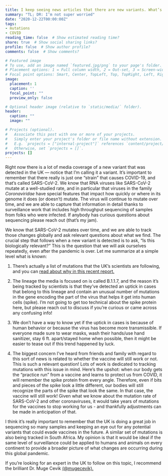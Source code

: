 ```yaml
---
title: I keep seeing news articles that there are new variants. What’s the deal?
summary: "TL; DR: I’m not super worried"
date: "2020-12-22T00:00:00Z"
tags:
- mutations
- COVID
reading_time: false  # Show estimated reading time?
share: true  # Show social sharing links?
profile: false  # Show author profile?
comments: false  # Show comments?

# Featured image
# To use, add an image named `featured.jpg/png` to your page's folder.
# Placement options: 1 = Full column width, 2 = Out-set, 3 = Screen-width
# Focal point options: Smart, Center, TopLeft, Top, TopRight, Left, Right, BottomLeft, Bottom, BottomRight
image:
  placement: 1
  caption: ''
  focal_point: ""
  preview_only: false

# Optional header image (relative to `static/media/` folder).
header:
  caption: ""
  image: ""

# Projects (optional).
#   Associate this post with one or more of your projects.
#   Simply enter your project's folder or file name without extension.
#   E.g. `projects = ["internal-project"]` references `content/project/deep-learning/index.md`.
#   Otherwise, set `projects = []`.
projects: []
---
```

Right now there is a lot of media coverage of a new variant that was detected in the UK — notice that I’m calling it a variant. It’s important to remember that there really is just one “strain” that causes COVID-19, and that’s called SARS-CoV-2. We know that RNA viruses like SARS-CoV-2 mutate at a well-studied rate, and in particular that viruses in the family *Coronaviridae* have special features that impact how quickly or where in its genome it does (or doesn’t) mutate. The virus will continue to mutate over time, and we are able to capture that information in detail thanks to surveillance work that includes high throughput sequencing of samples from folks who were infected. If anybody has curious questions about sequencing please reach out (that’s my jam).

We know that SARS-CoV-2 mutates over time, and we are able to track those changes globally and ask relevant questions about what we find. The crucial step that follows when a new variant is detected is to ask, “Is this biologically relevant?” This is the question that we will ask ourselves repeatedly, even after the pandemic is over. Let me summarize at a simple level what is known:

1. There’s actually a list of mutations that the UK’s scientists are following, and you can [read about why in this recent report.](https://www.cogconsortium.uk/wp-content/uploads/2020/12/Report-1_COG-UK_20-December-2020_SARS-CoV-2-Mutations_final.pdf)


2. The lineage the media is focused on is called B.1.1.7, and the reason it’s being tracked by scientists is that they’ve detected an uptick in cases that belong to this lineage and contain an unusual number of mutations in the gene encoding the part of the virus that helps it get into human cells (spike). I’m not going to get too technical about the spike protein here, but please reach out to discuss if you’re curious or came across any confusing info!


3. We don’t have a way to know yet if the uptick in cases is because of human behavior or because the virus has become more transmissible. If everyone made sure to wear masks, wash their hands/use hand sanitizer, stay 6 ft. apart/stayed home when possible, then it might be easier to tease out if this trend happened by luck. 


4. The biggest concern I’ve heard from friends and family with regard to this sort of news is related to whether the vaccine will still work or not. This is such a relevant question! Lots of work is dedicated to tracking mutations with this issue in mind. Here’s the upshot: when our body gets the “practice run” from a vaccine and learns to protect us from COVID, it will remember the spike protein from every angle. Therefore, even if bits and pieces of the spike look a little different, our bodies will still recognize the parts of the spike that look the same. In that case, the vaccine will still work! Given what we know about the mutation rate of SARS-CoV-2 and other coronaviruses, it would take years of mutations for the vaccines to stop working for us - and thankfully adjustments can be made in anticipation of that. 

I think it’s really important to remember that the UK is doing a great job in sequencing so many samples and keeping an eye out for any potential variants that could evade vaccines in the future. A similar set of mutations is also being tracked in South Africa. My opinion is that it would be ideal if the same level of surveillance could be applied to humans and animals on every continent to provide a broader picture of what changes are occurring during this global pandemic.

If you’re looking for an expert in the UK to follow on this topic, I recommend the brilliant Dr. Muge Cevik [(@mugecevik).](https://twitter.com/mugecevik?s=20)